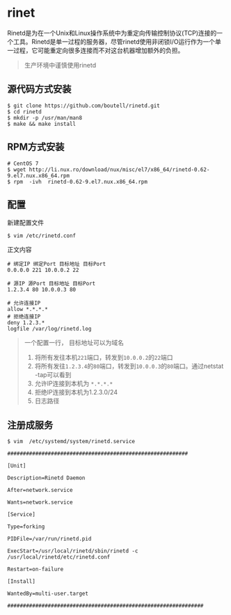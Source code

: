 # rinet 

Rinetd是为在一个Unix和Linux操作系统中为重定向传输控制协议(TCP)连接的一个工具。Rinetd是单一过程的服务器，尽管rinetd使用非闭锁I/O运行作为一个单一过程，它可能重定向很多连接而不对这台机器增加额外的负担。

> 生产环境中谨慎使用rinetd


## 源代码方式安装

```
$ git clone https://github.com/boutell/rinetd.git
$ cd rinetd
$ mkdir -p /usr/man/man8
$ make && make install
```

## RPM方式安装
```
# CentOS 7
$ wget http://li.nux.ro/download/nux/misc/el7/x86_64/rinetd-0.62-9.el7.nux.x86_64.rpm
$ rpm  -ivh  rinetd-0.62-9.el7.nux.x86_64.rpm
```


## 配置

新建配置文件
```
$ vim /etc/rinetd.conf
```

正文内容

```
# 绑定IP 绑定Port 目标地址 目标Port
0.0.0.0 221 10.0.0.2 22

# 源IP 源Port 目标地址 目标Port
1.2.3.4 80 10.0.0.3 80

# 允许连接IP
allow *.*.*.*
# 拒绝连接IP
deny 1.2.3.*
logfile /var/log/rinetd.log
```

> 一个配置一行， 目标地址可以为域名
> 1. 将所有发往本机`221`端口，转发到`10.0.0.2`的`22`端口
> 2. 将所有发往`1.2.3.4`的`80`端口，转发到`10.0.0.3`的`80`端口。通过netstat -tap可以看到
> 3. 允许IP连接到本机为 `*.*.*.*`
> 4. 拒绝IP连接到本机为1.2.3.0/24
> 5. 日志路径

## 注册成服务

```
$ vim  /etc/systemd/system/rinetd.service
```

```
##########################################################

[Unit]

Description=Rinetd Daemon

After=network.service

Wants=network.service

[Service]

Type=forking

PIDFile=/var/run/rinetd.pid

ExecStart=/usr/local/rinetd/sbin/rinetd -c /usr/local/rinetd/etc/rinetd.conf

Restart=on-failure

[Install]

WantedBy=multi-user.target

###############################################################
```
